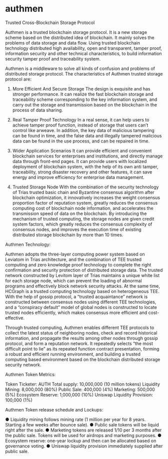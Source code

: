 # authmen
Trusted Cross-Blockchain Storage Protocol

Authmen is a trusted blockchain storage protocol. It is a new storage scheme based on the distributed idea of blockchain. It mainly solves the problems of data storage and data flow. Using trusted blockchain technology distributed high availability, open and transparent, tamper proof, information security and other technical characteristics, to build information security tamper proof and traceability system.

Authmen is a middleware to solve all kinds of confusion and problems of distributed storage protocol. The characteristics of Authmen trusted storage protocol are:

1. More Efficient And Secure Storage
The design is exquisite and has stronger performance. It can realize the fast blockchain storage and traceability scheme corresponding to the key information system, and carry out the storage and transmission based on the blockchain in the process of data sharing.

2. Real Tamper Proof Technology
In a real sense, it can help users to achieve tamper proof function, instead of storage that users can’t control like arweave. In addition, the key data of malicious tampering can be found in time, and the false data and illegally tampered malicious data can be found in the use process, and can be repaired in time.

3. Wider Application Scenarios
It can provide efficient and convenient blockchain services for enterprises and institutions, and directly manage data through front-end pages. It can provide users with localized deployment of blockchain system, with the help of its own anti tamper, traceability, strong disaster recovery and other features, it can save energy and improve efficiency for enterprise data management.

4. Trusted Storage Node
With the combination of the security technology of Trias trusted basic chain and Byzantine consensus algorithm after blockchain optimization, it innovatively increases the weight consensus proportion factor of reputation system, greatly reduces the consensus computing cost of blockchain node information, and accelerates the transmission speed of data on the blockchain. By introducing the mechanism of trusted computing, the storage nodes are given credit system factors, which greatly reduces the consensus complexity of consensus nodes, and improves the execution time of existing distributed storage blockchain by more than 10 times.

Authmen Technology: 

Authmen adopts the three-layer computing power system based on Leviatom in Trias architecture, and the combination of TEE trusted computing and zero knowledge proof technology to complete the right confirmation and security protection of distributed storage data.
The trusted network constructed by Levitom layer of Trias maintains a unique white list for each storage node, which can prevent the loading of abnormal programs and effectively block network security attacks. At the same time, HCGraph is a trusted computing technology based on heterogeneous TEE. With the help of gossip protocol, a “trusted acquaintance” network is constructed between consensus nodes using different TEE technologies, and a “conspiracy default” model of global nodes is constructed to locate trusted nodes efficiently, which makes consensus more efficient and cost-effective.

Through trusted computing, Authmen enables different TEE protocols to collect the latest status of neighboring nodes, check and record historical information, and propagate the results among other nodes through gossip protocol, and form a reputation network. It repeatedly selects “the most difficult point to lie” as its repeated function contract presentation, forming a robust and efficient running environment, and building a trusted computing based environment based on the blockchain distributed storage security network.


Authmen Token Metrics:

Token Ticketer: AUTH
Total supply: 10,000,000 (10 million tokens)
Liquidity Mining: 8,000,000 (80%)
Public Sale: 400,000 (4%)
Marketing: 500,000 (5%)
Ecosystem Reserve: 1,000,000 (10%)
Uniswap Liquidity Provision: 100,000 (1%)


Authmen Token release schedule and Lockups:

● Liquidity mining follows mining rate (1 million per year for 8 years. Starting a few weeks after bounce sale).
● Public sale tokens will be liquid right after the sale.
● Marketing tokens are released 1/10 per 3 months after the public sale. Tokens will be used for airdrops and marketing purposes.
● Ecosystem reserve: one-year lockup and then can be allocated based on governance voting.
● Uniswap liquidity provision immediately supplied after public sale.
